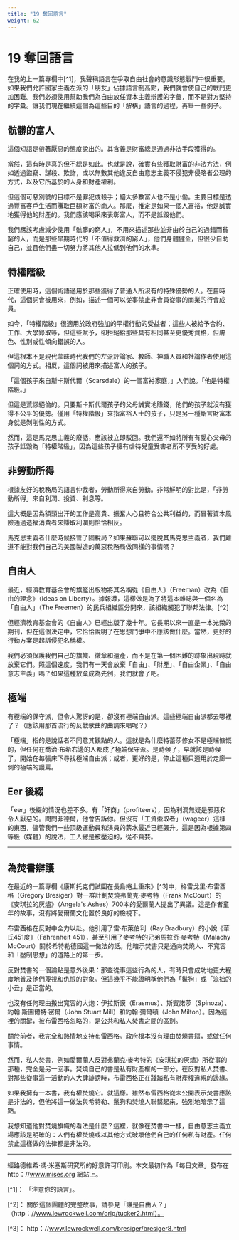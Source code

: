 ```yaml
---
title: "19 奪回語言"
weight: 62
---
```


# 19 奪回語言

在我的上一篇專欄中[^1]，我聲稱語言在爭取自由社會的意識形態戰鬥中很重要。如果我們允許國家主義左派的「朋友」佔據語言制高點，我們就會使自己的戰鬥更加困難。我們必須使用幫助我們為自由放任資本主義辯護的字彙，而不是對方堅持的字彙。讓我們現在繼續這個為這些目的「解構」語言的過程，再舉一些例子。

## 骯髒的富人

這個短語是帶著厭惡的態度說出的。其含義是財富總是通過非法手段獲得的。

當然，這有時是真的但不總是如此。也就是說，確實有些獲取財富的非法方法，例如透過盜竊、謀殺、欺詐，或以無數其他違反自由意志主義不侵犯非侵略者公理的方式，以及它所基於的人身和財產權利。

但這個可惡別號的目標不是罪犯或殺手；絕大多數富人也不是小偷。主要目標是透過豐富客戶生活而賺取巨額財富的商人。那麼，推定是如果一個人富裕，他是誠實地獲得他的財產的。我們應該喝采來表彰富人，而不是詆毀他們。

我們應該考慮減少使用「骯髒的窮人」，不用來描述那些並非由於自己的過錯而貧窮的人，而是那些早期時代的「不值得救濟的窮人」，他們身體健全，但很少自助自己，並且他們盡一切努力將其他人拉低到他們的水準。

## 特權階級

正確使用時，這個術語適用於那些獲得了普通人所沒有的特殊優勢的人。在舊時代，這個詞會被用來，例如，描述一個可以從事禁止非會員從事的商業的行會成員。

如今，「特權階級」很適用於政府強加的平權行動的受益者；這些人被給予合約、工作、大學錄取等，但這些賦予，卻拒絕給那些具有相同甚至更優秀資格，但膚色、性別或性傾向錯誤的人。

但這根本不是現代蒙昧時代我們的左派評論家、教師、神職人員和社論作者使用這個詞的方式。相反，這個詞被用來描述富人的孩子。

「這個孩子來自斯卡斯代爾（Scarsdale）的一個富裕家庭，」人們說。「他是特權階級。」

但這是荒謬絕倫的。只要斯卡斯代爾孩子的父母誠實地賺錢，他們的孩子就沒有獲得不公平的優勢。僅用「特權階級」來指富裕人士的孩子，只是另一種斷言財富本身就是剝削性的方式。

然而，這是馬克思主義的廢話，應該被立即駁回。我們還不如將所有有愛心父母的孩子詆毀為「特權階級」，因為這些孩子擁有虐待兒童受害者所不享受的好處。

## 非勞動所得

根據友好的稅務局的語言仲裁者，勞動所得來自勞動。非常鮮明的對比是，「非勞動所得」來自利潤、投資、利息等。

這大概是因為額頭出汗的工作是高貴、振奮人心且符合公共利益的，而冒著資本風險通過造福消費者來賺取利潤則恰恰相反。

馬克思主義者什麼時候接管了國稅局？如果蘇聯可以擺脫其馬克思主義者，我們難道不能對我們自己的美國製造的萬惡稅務局做同樣的事情嗎？

## 自由人

最近，經濟教育基金會的旗艦出版物將其名稱從《自由人》（Freeman）改為《自由的理念》（Ideas on Liberty）。據報導，這樣做是為了將這本雜誌與一個名為「自由人」（The Freemen）的民兵組織區分開來，該組織觸犯了聯邦法律。[^2]

但經濟教育基金會的《自由人》已經出版了幾十年。它長期以來一直是一本光榮的期刊，但在這個決定中，它恰恰說明了在思想鬥爭中不應該做什麼。當然，更好的行動方案是起訴侵犯名稱權。

我們必須保護我們自己的旗幟、徽章和遺產，而不是在第一個困難的跡象出現時就放棄它們。照這個速度，我們有一天會放棄「自由」、「財產」、「自由企業」、「自由意志主義」嗎？如果這種放棄成為先例，我們就會了吧。

## 極端

有極端的保守派，但令人驚訝的是，卻沒有極端自由派。這些極端自由派都去哪裡了？（應該用那首流行的反戰歌曲的曲調來唱呢？）

「極端」指的是說話者不同意其觀點的人。這就是為什麼特蕾莎修女不是極端慷慨的，但任何在喬治·布希右邊的人都成了極端保守派。是時候了，早就該是時候了，開始在每張床下尋找極端自由派；或者，更好的是，停止這種只適用於走廊一側的極端的謾罵。

## Eer 後綴

「eer」後綴的情況也差不多。有「奸商」（profiteers），因為利潤無疑是邪惡和令人厭惡的。問問菲德爾，他會告訴你。但沒有「工資索取者」（wageer）這樣的東西，儘管我們一些頂級運動員和演員的薪水最近已經飆升。這是因為根據第四等級（媒體）的說法，工人總是被壓迫的，從不貪婪。

* * * *

## 為焚書辯護

在最近的一篇專欄《康斯托克們試圖在長島捲土重來》[^3]中，格雷戈里·布雷西格（Gregory Bresiger）對一群計劃焚燒弗蘭克·麥考特（Frank McCourt）的《安琪拉的灰燼》（Angela's Ashes）700本的愛爾蘭人提出了異議。這是作者童年的故事，沒有將愛爾蘭文化置於良好的檢視下。

布雷西格在反對中全力以赴。他引用了雷·布萊伯利（Ray Bradbury）的小說《華氏451度》（Fahrenheit 451），甚至引用了麥考特的兄弟馬拉奇·麥考特（Malachy McCourt）關於希特勒德國這一做法的話。他暗示焚書只是通向焚燒人、不寬容和「壓制思想」的道路上的第一步。

反對焚書的一個論點是意外後果：那些從事這些行為的人，有時只會成功地更大程度地普及他們蔑視和仇恨的對象。但這幾乎不能證明稱他們為「鬣狗」或「笨拙的小丑」是正當的。

也沒有任何理由搬出寬容的大炮：伊拉斯謨（Erasmus）、斯賓諾莎（Spinoza）、約翰·斯圖爾特·密爾（John Stuart Mill）和約翰·彌爾頓（John Milton）。因為這裡的關鍵，被布雷西格忽略的，是公共和私人焚書之間的區別。

關於前者，我完全和熱情地支持布雷西格。政府根本沒有理由焚燒書籍，或做任何事情。

然而，私人焚書，例如愛爾蘭人反對弗蘭克·麥考特的《安琪拉的灰燼》所從事的那種，完全是另一回事。焚燒自己的書是私有財產權的一部分。在反對私人焚書、對那些從事這一活動的人大肆誹謗時，布雷西格正在踐踏私有財產權違規的邊緣。

如果我擁有一本書，我有權焚燒它。就這樣。雖然布雷西格從未公開表示焚書應該是非法的，但他將這一做法與希特勒、鬣狗和焚燒人聯繫起來，強烈地暗示了這點。

我想知道他對焚燒旗幟的看法是什麼？這裡，就像在焚書中一樣，自由意志主義立場應該是明確的：人們有權焚燒或以其他方式破壞他們自己的任何私有財產。任何禁止這樣做的法律都是非法的。

---

經路德維希·馮·米塞斯研究所的好意許可印刷。本文最初作為「每日文章」發布在 http：//www.mises.org 網站上。

[^1]： 「注意你的語言」。

[^2]： 關於這個團體的完整故事，請參見「誰是自由人？」（http：//www.lewrockwell.com/orig/tucker2.html）。

[^3]： http：//www.lewrockwell.com/bresiger/bresiger8.html

